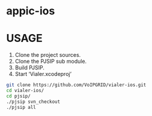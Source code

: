 appic-ios
=========

# USAGE

1. Clone the project sources.
2. Clone the PJSIP sub module.
3. Build PJSIP.
4. Start ‘Vialer.xcodeproj’

```bash
git clone https://github.com/VoIPGRID/vialer-ios.git
cd vialer-ios/
cd pjsip/
./pjsip svn_checkout
./pjsip all
```
